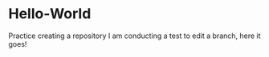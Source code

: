 # Hello-World
Practice creating a repository
I am conducting a test to edit a branch, here it goes!
